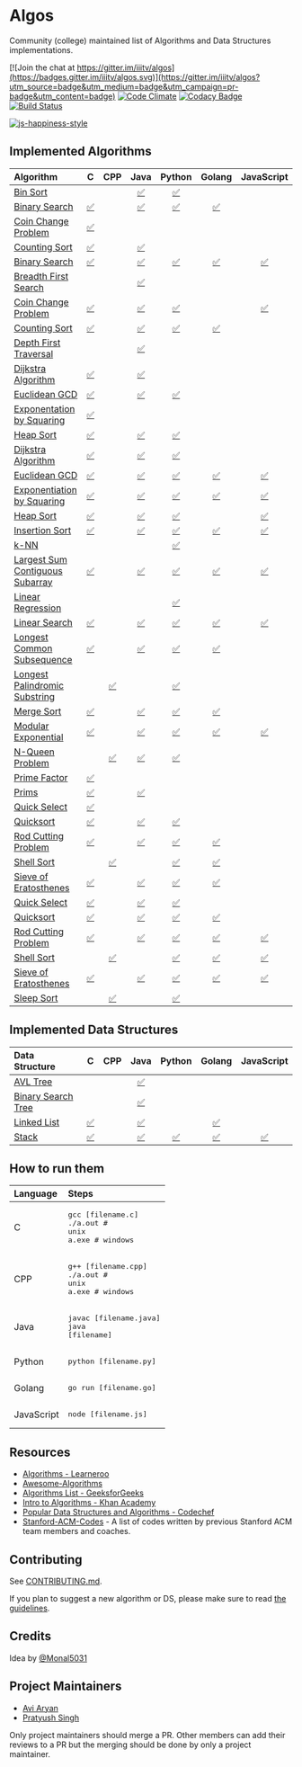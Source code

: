 # Algos

Community (college) maintained list of Algorithms and Data Structures implementations.

[![Join the chat at https://gitter.im/iiitv/algos](https://badges.gitter.im/iiitv/algos.svg)](https://gitter.im/iiitv/algos?utm_source=badge&utm_medium=badge&utm_campaign=pr-badge&utm_content=badge)
[![Code Climate](https://codeclimate.com/github/iiitv/algos/badges/gpa.svg)](https://codeclimate.com/github/iiitv/algos)
[![Codacy Badge](https://api.codacy.com/project/badge/Grade/c10c3fd13edb475ca1bf77d4291d54b4)](https://www.codacy.com/app/aviaryan/algos?utm_source=github.com&amp;utm_medium=referral&amp;utm_content=iiitv/algos&amp;utm_campaign=Badge_Grade)
[![Build Status](https://travis-ci.org/iiitv/algos.svg?branch=master)](https://travis-ci.org/iiitv/algos)

[![js-happiness-style](https://cdn.rawgit.com/JedWatson/happiness/master/badge.svg)](https://github.com/JedWatson/happiness)


## Implemented Algorithms


| Algorithm | C | CPP | Java | Python | Golang | JavaScript |
|:--------------|:----------------:|:----------------:|:----------------:|:-----------------:|:-----------------:|:-----------------:|
| [Bin Sort](http://www.cdn.geeksforgeeks.org/bucket-sort-2/)| | |[:white_check_mark:](bin_sort/BinSort.java) | [:white_check_mark:](bin_sort/bin_sort.py) | | |
| [Binary Search](https://en.wikipedia.org/wiki/Binary_search_algorithm) | [:white_check_mark:](binary_search/binary_search.c) | | [:white_check_mark:](binary_search/BinarySearch.java) | [:white_check_mark:](binary_search/binary_search.py) | [:white_check_mark:](binary_search/binary_search.go) | |
| [Coin Change Problem](http://www.algorithmist.com/index.php/Coin_Change) | [:white_check_mark:](coin_change_problem/coin_change_problem.c) | | | | | |
| [Counting Sort](http://www.geeksforgeeks.org/counting-sort/)| [:white_check_mark:](counting_sort/counting_sort.c) | | [:white_check_mark:](counting_sort/CountingSort.java) | | | |
| [Binary Search](https://en.wikipedia.org/wiki/Binary_search_algorithm) | [:white_check_mark:](binary_search/binary_search.c) | | [:white_check_mark:](binary_search/BinarySearch.java) | [:white_check_mark:](binary_search/binary_search.py) | [:white_check_mark:](binary_search/binary_search.go) | [:white_check_mark:](binary_search/binarySearch.js) |
| [Breadth First Search](https://en.wikipedia.org/wiki/Breadth-first_search) | | | [:white_check_mark:](breadth_first_search/BreadthFirstSearch.java) | | | |
| [Coin Change Problem](http://www.algorithmist.com/index.php/Coin_Change) | [:white_check_mark:](coin_change_problem/coin_change_problem.c) | | [:white_check_mark:](coin_change_problem/CoinChange.java) | [:white_check_mark:](coin_change_problem/coin_change_problem.py) | | [:white_check_mark:](coin_change_problem/coinChangeProblem.js) |
| [Counting Sort](http://www.geeksforgeeks.org/counting-sort/)| [:white_check_mark:](counting_sort/counting_sort.c) | | [:white_check_mark:](counting_sort/CountingSort.java) | [:white_check_mark:](counting_sort/counting_sort.py) | [:white_check_mark:](counting_sort/counting_sort.go) | |
| [Depth First Traversal](http://www.geeksforgeeks.org/depth-first-traversal-for-a-graph/) | | | [:white_check_mark:](depth_first_traversal/DepthFirstTraversal.java) | | | |
| [Dijkstra Algorithm](https://en.wikipedia.org/wiki/Dijkstra's_algorithm/) | [:white_check_mark:](dijkstra/dijkstra.c) | | [:white_check_mark:](dijkstra/Dijkstra.java) | | | |
| [Euclidean GCD](https://en.wikipedia.org/wiki/Euclidean_algorithm) | [:white_check_mark:](euclidean_gcd/euclidean_gcd.c) | | [:white_check_mark:](euclidean_gcd/EuclideanGCD.java) | [:white_check_mark:](euclidean_gcd/euclidean_gcd.py) | | |
| [Exponentation by Squaring](https://en.wikipedia.org/wiki/Exponentiation_by_squaring) | [:white_check_mark:](exponentation_by_squaring/exponentation_by_squaring.c) |||| | |
| [Heap Sort](https://en.wikipedia.org/wiki/Heapsort) | [:white_check_mark:](heap_sort/heap_sort.c) | | [:white_check_mark:](heap_sort/HeapSort.java) | [:white_check_mark:](heap_sort/heap_sort.py) | | |
| [Dijkstra Algorithm](https://en.wikipedia.org/wiki/Dijkstra's_algorithm) | [:white_check_mark:](dijkstra/dijkstra.c) | | [:white_check_mark:](dijkstra/Dijkstra.java) | [:white_check_mark:](dijkstra/dijkstra.py) | | |
| [Euclidean GCD](https://en.wikipedia.org/wiki/Euclidean_algorithm) | [:white_check_mark:](euclidean_gcd/euclidean_gcd.c) | | [:white_check_mark:](euclidean_gcd/EuclideanGCD.java) | [:white_check_mark:](euclidean_gcd/euclidean_gcd.py) | [:white_check_mark:](euclidean_gcd/euclidean_gcd.go) | [:white_check_mark:](euclidean_gcd/euclideanGCD.js) |
| [Exponentiation by Squaring](https://en.wikipedia.org/wiki/Exponentiation_by_squaring) | [:white_check_mark:](exponentiation_by_squaring/exponentiation_by_squaring.c) | | [:white_check_mark:](exponentiation_by_squaring/ExponentiationBySquaring.java) | [:white_check_mark:](exponentiation_by_squaring/exponentiation_by_squaring.py) | [:white_check_mark:](exponentiation_by_squaring/exponentiation_by_squaring.go) | [:white_check_mark:](exponentiation_by_squaring/exponentiationBySquaring.js) |
| [Heap Sort](https://en.wikipedia.org/wiki/Heapsort) | [:white_check_mark:](heap_sort/heap_sort.c) | | [:white_check_mark:](heap_sort/HeapSort.java) | [:white_check_mark:](heap_sort/heap_sort.py) | | [:white_check_mark:](heap_sort/heapSort.js) |
| [Insertion Sort](https://en.wikipedia.org/wiki/Insertion_sort) | [:white_check_mark:](insertion_sort/insertion_sort.c) | | [:white_check_mark:](insertion_sort/InsertionSort.java)| [:white_check_mark:](insertion_sort/insertion_sort.py) | [:white_check_mark:](insertion_sort/insertion_sort.go) | [:white_check_mark:](insertion_sort/insertionSort.js) |
| [k-NN](https://en.wikipedia.org/wiki/K-nearest_neighbors_algorithm) | | | | [:white_check_mark:](k_nn/k_nn.py) | | |
| [Largest Sum Contiguous Subarray](http://www.geeksforgeeks.org/largest-sum-contiguous-subarray/) | [:white_check_mark:](largest_sum_contiguous_subarray/largestSumContiguousSubarray.c) | | [:white_check_mark:](largest_sum_contiguous_subarray/LargestSumContiguousSubarray.java) | [:white_check_mark:](largest_sum_contiguous_subarray/largest_sum_contiguous_subarray.py) | [:white_check_mark:](largest_sum_contiguous_subarray/largestSumContiguousSubarray.go) | [:white_check_mark:](largest_sum_contiguous_subarray/largestSumContiguousSubarray.js) |
| [Linear Regression](https://en.wikipedia.org/wiki/Linear_regression) | | | | [:white_check_mark:](linear_regression/linear_regression.py) | | |
| [Linear Search](https://en.wikipedia.org/wiki/Linear_search) | [:white_check_mark:](linear_search/linear_search.c) | | [:white_check_mark:](linear_search/LinearSearch.java) | [:white_check_mark:](linear_search/linear_search.py) | [:white_check_mark:](linear_search/linear-search.go) | [:white_check_mark:](linear_search/linearSearch.js) |
| [Longest Common Subsequence](http://www.geeksforgeeks.org/dynamic-programming-set-4-longest-common-subsequence) | [:white_check_mark:](longest_common_subsequence/longestCommonSubsequence.c) | | [:white_check_mark:](longest_common_subsequence/LongestCommonSubsequence.java) | [:white_check_mark:](longest_common_subsequence/longest_common_subsequence.py) | [:white_check_mark:](longest_common_subsequence/longestCommonSubsequence.go) | |
| [Longest Palindromic Substring](http://www.geeksforgeeks.org/longest-palindrome-substring-set-1/) | | [:white_check_mark:](longest_palindromic_substring/longest_palindromic_substring.cpp) | | [:white_check_mark:](longest_palindromic_substring/longest_palindromic_substring.py) | | |
| [Merge Sort](https://www.khanacademy.org/computing/computer-science/algorithms/merge-sort/a/overview-of-merge-sort) | [:white_check_mark:](merge_sort/merge_sort.c) | | [:white_check_mark:](merge_sort/MergeSort.java) | [:white_check_mark:](merge_sort/merge_sort.py) | [:white_check_mark:](merge_sort/merge_sort.go) | |
| [Modular Exponential](http://www.geeksforgeeks.org/modular-exponentiation-power-in-modular-arithmetic/) | [:white_check_mark:](modular_exponential/modular_exponential.c) | | [:white_check_mark:](modular_exponential/ModularExponential.java) | [:white_check_mark:](modular_exponential/modular_exponential.py) | [:white_check_mark:](modular_exponential/modular_exponential.go) | [:white_check_mark:](modular_exponential/modularExponential.js) |
| [N-Queen Problem](https://en.wikipedia.org/wiki/Eight_queens_puzzle) | | [:white_check_mark:](n_queen_problem/NQueenProblem.cpp) | [:white_check_mark:](n_queen_problem/NQueenProblem.java) | [:white_check_mark:](n_queen_problem/n_queen_problem.py) | | |
| [Prime Factor](https://en.wikipedia.org/wiki/Prime_factor) | [:white_check_mark:](prime_factor/prime_factor.c) | | | | | |
| [Prims](https://en.wikipedia.org/wiki/Prim%27s_algorithm) | [:white_check_mark:](prims/prims.c) | | [:white_check_mark:](prims/Prims.java) | | | |
| [Quick Select](https://en.wikipedia.org/wiki/Quickselect) | [:white_check_mark:](quick_select/quick_select.c) | | | | | |
| [Quicksort](https://en.wikipedia.org/wiki/Quicksort) | [:white_check_mark:](quicksort/quicksort.c) | | [:white_check_mark:](quicksort/QuickSort.java) | [:white_check_mark:](quicksort/quick_sort.py) | | |
| [Rod Cutting Problem](http://www.geeksforgeeks.org/dynamic-programming-set-13-cutting-a-rod/) | [:white_check_mark:](rod_cutting_problem/rod_cutting.c) | | [:white_check_mark:](rod_cutting_problem/RodCutting.java) | [:white_check_mark:](rod_cutting_problem/rod_cutting.py) | [:white_check_mark:](rod_cutting_problem/rod_cutting.go) | |
| [Shell Sort](https://en.wikipedia.org/wiki/Shellsort) | | [:white_check_mark:](shell_sort/ShellSort.cpp) | | [:white_check_mark:](/shell_sort/shell_sort.py) | [:white_check_mark:](shell_sort/shell_sort.go) | |
| [Sieve of Eratosthenes](https://en.wikipedia.org/wiki/Sieve_of_Eratosthenes) | [:white_check_mark:](sieve_of_eratosthenes/sieveOfEratosthenes.c) | | [:white_check_mark:](sieve_of_eratosthenes/SieveOfEratosthenes.java) | [:white_check_mark:](sieve_of_eratosthenes/sieve_of_eratosthenes.py) | [:white_check_mark:](sieve_of_eratosthenes/sieve_of_eratosthenes.go) | |
| [Quick Select](https://en.wikipedia.org/wiki/Quickselect) | [:white_check_mark:](quick_select/quick_select.c) | | [:white_check_mark:](quick_select/QuickSelect.java) | [:white_check_mark:](quick_select/quick_select.py) | | |
| [Quicksort](https://en.wikipedia.org/wiki/Quicksort) | [:white_check_mark:](quicksort/quicksort.c) | | [:white_check_mark:](quicksort/QuickSort.java) | [:white_check_mark:](quicksort/quick_sort.py) | [:white_check_mark:](quicksort/quick_sort.go) | |
| [Rod Cutting Problem](http://www.geeksforgeeks.org/dynamic-programming-set-13-cutting-a-rod/) | [:white_check_mark:](rod_cutting_problem/rod_cutting.c) | | [:white_check_mark:](rod_cutting_problem/RodCutting.java) | [:white_check_mark:](rod_cutting_problem/rod_cutting.py) | [:white_check_mark:](rod_cutting_problem/rod_cutting.go) | [:white_check_mark:](rod_cutting_problem/rodCuttingProblem.js) |
| [Shell Sort](https://en.wikipedia.org/wiki/Shellsort) | | [:white_check_mark:](shell_sort/ShellSort.cpp) | | [:white_check_mark:](/shell_sort/shell_sort.py) | [:white_check_mark:](shell_sort/shell_sort.go) | [:white_check_mark:](shell_sort/shellSort.js) |
| [Sieve of Eratosthenes](https://en.wikipedia.org/wiki/Sieve_of_Eratosthenes) | [:white_check_mark:](sieve_of_eratosthenes/sieveOfEratosthenes.c) | | [:white_check_mark:](sieve_of_eratosthenes/SieveOfEratosthenes.java) | [:white_check_mark:](sieve_of_eratosthenes/sieve_of_eratosthenes.py) | [:white_check_mark:](sieve_of_eratosthenes/sieve_of_eratosthenes.go) | [:white_check_mark:](sieve_of_eratosthenes/sieveOfEratosthenes.js) |
| [Sleep Sort](http://www.geeksforgeeks.org/sleep-sort-king-laziness-sorting-sleeping/) | | [:white_check_mark:](sleep_sort/sleep_sort.cpp) | | [:white_check_mark:](sleep_sort/sleep_sort.py) | | |



## Implemented Data Structures

| Data Structure | C | CPP | Java | Python | Golang | JavaScript |
|:--------------|:----------------:|:----------------:|:----------------:|:-----------------:|:-----------------:|:-----------------:|
| [AVL Tree](http://www.geeksforgeeks.org/avl-tree-set-1-insertion)| | |[:white_check_mark:](avl_tree/AvlTree.java) | | | |
| [Binary Search Tree](https://en.wikipedia.org/wiki/Binary_search_tree) | | | [:white_check_mark:](binary_search_tree/BinarySearchTree.java) | | | |
| [Linked List](https://en.wikipedia.org/wiki/Linked_list) | [:white_check_mark:](linked_list/linkedList.c) | | [:white_check_mark:](linked_list/LinkedList.java) | | [:white_check_mark:](linked_list/linked_list.go) | |
| [Stack](https://en.wikipedia.org/wiki/Stack_(abstract_data_type)) | [:white_check_mark:](stack/stack.c) | | [:white_check_mark:](stack/Stack.java) | [:white_check_mark:](stack/stack.py) | [:white_check_mark:](stack/stack.go) | [:white_check_mark:](stack/stack.js) |


## How to run them

| Language | Steps |
|:--------------|:----------------|
| C |<pre>gcc [filename.c]<br>./a.out  # unix<br>a.exe  # windows</pre>|
| CPP |<pre>g++ [filename.cpp]<br>./a.out # unix<br>a.exe # windows</pre>|
| Java |<pre>javac [filename.java]<br>java [filename]</pre>|
| Python |<pre>python [filename.py]</pre>|
| Golang |<pre>go run [filename.go]</pre>|
| JavaScript |<pre>node [filename.js]</pre>|


## Resources

* [Algorithms - Learneroo](https://www.learneroo.com/subjects/8)
* [Awesome-Algorithms](https://github.com/tayllan/awesome-algorithms)
* [Algorithms List - GeeksforGeeks](http://www.geeksforgeeks.org/fundamentals-of-algorithms/)
* [Intro to Algorithms - Khan Academy](https://www.khanacademy.org/computing/computer-science/algorithms)
* [Popular Data Structures and Algorithms - Codechef](https://discuss.codechef.com/questions/48877/data-structures-and-algorithms)
* [Stanford-ACM-Codes](https://github.com/jaehyunp/stanfordacm) - A list of codes written by previous Stanford ACM team members and coaches.



## Contributing

See [CONTRIBUTING.md](CONTRIBUTING.md).

If you plan to suggest a new algorithm or DS, please make sure to read [the guidelines](CONTRIBUTING.md#sa).


## Credits

Idea by [@Monal5031](https://github.com/Monal5031)


## Project Maintainers

* [Avi Aryan](https://github.com/aviaryan)
* [Pratyush Singh](https://github.com/singhpratyush)

Only project maintainers should merge a PR. Other members can add their reviews to a PR but the merging should be done by only a project maintainer.
